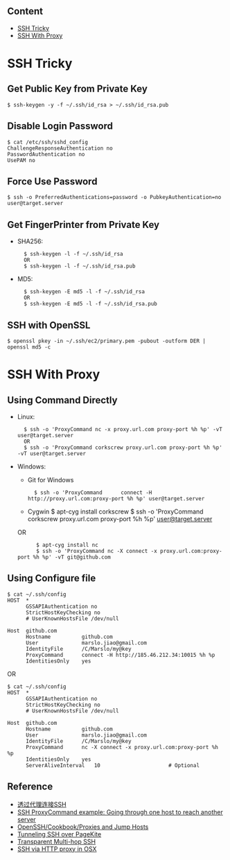 ## Content
- [SSH Tricky](#ssh-tricky)
- [SSH With Proxy](#ssh-with-proxy)


# SSH Tricky
## Get Public Key from Private Key

    $ ssh-keygen -y -f ~/.ssh/id_rsa > ~/.ssh/id_rsa.pub

## Disable Login Password

    $ cat /etc/ssh/sshd_config
    ChallengeResponseAuthentication no
    PasswordAuthentication no
    UsePAM no

## Force Use Password

    $ ssh -o PreferredAuthentications=password -o PubkeyAuthentication=no user@target.server

## Get FingerPrinter from Private Key
* SHA256:

        $ ssh-keygen -l -f ~/.ssh/id_rsa
        OR
        $ ssh-keygen -l -f ~/.ssh/id_rsa.pub
* MD5:

        $ ssh-keygen -E md5 -l -f ~/.ssh/id_rsa
        OR
        $ ssh-keygen -E md5 -l -f ~/.ssh/id_rsa.pub

## SSH with OpenSSL

    $ openssl pkey -in ~/.ssh/ec2/primary.pem -pubout -outform DER | openssl md5 -c

# SSH With Proxy
## Using Command Directly
* Linux:

        $ ssh -o 'ProxyCommand nc -x proxy.url.com proxy-port %h %p' -vT user@target.server
        OR
        $ ssh -o 'ProxyCommand corkscrew proxy.url.com proxy-port %h %p' -vT user@target.server

* Windows:
    * Git for Windows

            $ ssh -o 'ProxyCommand      connect -H http://proxy.url.com:proxy-port %h %p' user@target.server
    * Cygwin
            $ apt-cyg install corkscrew
            $ ssh -o 'ProxyCommand corkscrew proxy.url.com proxy-port %h %p' user@target.server

    OR

            $ apt-cyg install nc
            $ ssh -o 'ProxyCommand nc -X connect -x proxy.url.com:proxy-port %h %p' -vT git@github.com

## Using Configure file

    $ cat ~/.ssh/config
    HOST  *
          GSSAPIAuthentication no
          StrictHostKeyChecking no
          # UserKnownHostsFile /dev/null

    Host  github.com
          Hostname          github.com
          User              marslo.jiao@gmail.com
          IdentityFile      /C/Marslo/my@key
          ProxyCommand      connect -H http://185.46.212.34:10015 %h %p
          IdentitiesOnly    yes

OR

    $ cat ~/.ssh/config
    HOST  *
          GSSAPIAuthentication no
          StrictHostKeyChecking no
          # UserKnownHostsFile /dev/null

    Host  github.com
          Hostname          github.com
          User              marslo.jiao@gmail.com
          IdentityFile      /C/Marslo/my@key
          ProxyCommand      nc -X connect -x proxy.url.com:proxy-port %h %p
          IdentitiesOnly    yes
          ServerAliveInterval   10                      # Optional


## Reference
- [透过代理连接SSH](http://blog.csdn.net/asx20042005/article/details/7041294)
- [SSH ProxyCommand example: Going through one host to reach another server](https://www.cyberciti.biz/faq/linux-unix-ssh-proxycommand-passing-through-one-host-gateway-server/)
- [OpenSSH/Cookbook/Proxies and Jump Hosts](https://en.wikibooks.org/wiki/OpenSSH/Cookbook/Proxies_and_Jump_Hosts#ProxyCommand_with_Netcat)
- [Tunneling SSH over PageKite](https://pagekite.net/wiki/Howto/SshOverPageKite/#wrongnetcat)
- [Transparent Multi-hop SSH](http://sshmenu.sourceforge.net/articles/transparent-mulithop.html)
- [SSH via HTTP proxy in OSX](http://www.perkin.org.uk/posts/ssh-via-http-proxy-in-osx.html)
